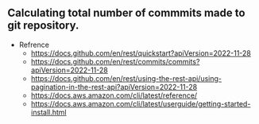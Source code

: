 ## Calculating total number of commmits made to git repository.

- Refrence
    - https://docs.github.com/en/rest/quickstart?apiVersion=2022-11-28
    - https://docs.github.com/en/rest/commits/commits?apiVersion=2022-11-28
    - https://docs.github.com/en/rest/using-the-rest-api/using-pagination-in-the-rest-api?apiVersion=2022-11-28
    - https://docs.aws.amazon.com/cli/latest/reference/
    - https://docs.aws.amazon.com/cli/latest/userguide/getting-started-install.html

<!-- 
    #### Sample api calls taken from official documentation & testing done locally.

    curl -L \
        -H "Accept: application/vnd.github+json" \
        -H "Authorization: Bearer <YOUR-TOKEN>" \
        -H "X-GitHub-Api-Version: 2022-11-28" \
        https://api.github.com/repos/OWNER/REPO/commits
 
    get /repos/{owner}/{repo}/commits

    ## Replacing required fields in the above api call.

    owner : khannashiv
    repo : Kubernetes-Practice
    Modified URL : https://api.github.com/repos/khannashiv/Kubernetes-Practice/commits
  
    ## Testing locally.

    curl https://api.github.com/repos/khannashiv/Kubernetes-Practice/commits --- > This is giving me an output in json format .
 
    curl "https://api.github.com/repos/khannashiv/Kubernetes-Practice/commits?per_page=30&page=1"
    curl "https://api.github.com/repos/khannashiv/Kubernetes-Practice/commits?per_page=30&page=2"
    curl "https://api.github.com/repos/khannashiv/Kubernetes-Practice/commits?per_page=30&page=3"

    ## We can print maximum 100 items/commits in single page.

    curl "https://api.github.com/repos/khannashiv/Kubernetes-Practice/commits?per_page=100&page=1"
    curl "https://api.github.com/repos/khannashiv/Kubernetes-Practice/commits?per_page=500" --- > But it accepting max of 100 commits as written in official documentation.

    ## In the below command, we are silently taking an output of curl and saving the output in comit.json file & eventually calculating the count of commits made by owner of repo.
    curl -s https://api.github.com/repos/khannashiv/Kubernetes-Practice/commits -o commit.json && jq '.[] | .commit.author.name' commit.json | wc -l

     export GITHUB_TOKEN="XXXXXXXXXXXXXXXX"
     export GIT_USERNAME="XXXXXXXXXXXXX"
    -->

    